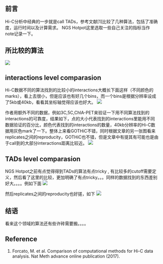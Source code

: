 ## 前言   

Hi-C分析中经典的一步就是call TADs，参考文献[1]比较了几种算法，包括了准确度，运行时间以及计算需求。  NGS Hotpot这里选取一些自己关注的指标当作note记录一下。

## 所比较的算法   
![](https://github.com/NGSHotpot/paper-reading/upload/master/images/2017_06_19_1)

## interactions level comparasion 

Hi-C数据不同的算法找到的比较小的interactions大概长下面这样（不同颜色的marks），看上去很小，但是应该也有好几个bins，而一个bins是根据分辨率设成了5kb或40kb，看看其坐标轴觉得应该也好大。
![](https://github.com/NGSHotpot/paper-reading/upload/master/images/2017_06_19_2)

作者用额外不同的数据，例如3C,5C,ChIA-PET来验证一下用不同算法找到的interactions的可靠度，结果如下，点的大小代表找到的interactions里能用不同数据验证的百分比，颜色代表找到的interactions的数量，40kb分辨率的Hi-C数据用灰色mark了一下。整体上来看GOTHiC不错，同时根据文章的另一张图看来replicates之间的reproducity，GOTHiC也不错，但是文章中有提其有可能也是由于call到的大部分interactions距离比较近。
![](https://github.com/NGSHotpot/paper-reading/upload/master/images/2017_06_19_3)

## TADs level comparasion 
NGS Hotpot之前有点觉得得到TADs的算法有点tricky , 有比较多的cutoff需要定义，然后看了这里的比较，更加明确了有点tricky。。。同样的数据找到的东西差别好大。。。。例如下面
![](https://github.com/NGSHotpot/paper-reading/upload/master/images/2017_06_19_4)

然后replicates之间的reproducity也好搓，如下
![](https://github.com/NGSHotpot/paper-reading/upload/master/images/2017_06_19_5)

## 结语  
看来这个领域的算法还有些许砖需要搬。。。。

## Reference  
1.	Forcato, M. et al. Comparison of computational methods for Hi-C data analysis. Nat Meth advance online publication (2017).
